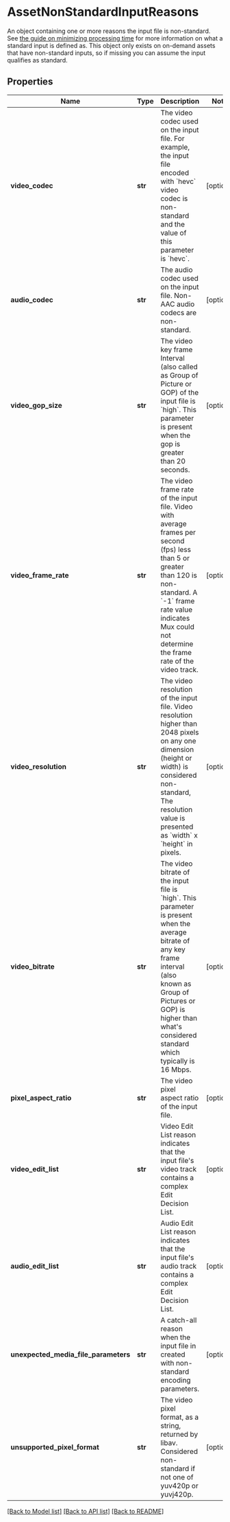 # AssetNonStandardInputReasons

An object containing one or more reasons the input file is non-standard. See [the guide on minimizing processing time](https://docs.mux.com/guides/minimize-processing-time) for more information on what a standard input is defined as. This object only exists on on-demand assets that have non-standard inputs, so if missing you can assume the input qualifies as standard.
## Properties
Name | Type | Description | Notes
------------ | ------------- | ------------- | -------------
**video_codec** | **str** | The video codec used on the input file. For example, the input file encoded with &#x60;hevc&#x60; video codec is non-standard and the value of this parameter is &#x60;hevc&#x60;. | [optional]
**audio_codec** | **str** | The audio codec used on the input file. Non-AAC audio codecs are non-standard. | [optional]
**video_gop_size** | **str** | The video key frame Interval (also called as Group of Picture or GOP) of the input file is &#x60;high&#x60;. This parameter is present when the gop is greater than 20 seconds. | [optional]
**video_frame_rate** | **str** | The video frame rate of the input file. Video with average frames per second (fps) less than 5 or greater than 120 is non-standard. A &#x60;-1&#x60; frame rate value indicates Mux could not determine the frame rate of the video track. | [optional]
**video_resolution** | **str** | The video resolution of the input file. Video resolution higher than 2048 pixels on any one dimension (height or width) is considered non-standard, The resolution value is presented as &#x60;width&#x60; x &#x60;height&#x60; in pixels. | [optional]
**video_bitrate** | **str** | The video bitrate of the input file is &#x60;high&#x60;. This parameter is present when the average bitrate of any key frame interval (also known as Group of Pictures or GOP) is higher than what&#39;s considered standard which typically is 16 Mbps. | [optional]
**pixel_aspect_ratio** | **str** | The video pixel aspect ratio of the input file. | [optional]
**video_edit_list** | **str** | Video Edit List reason indicates that the input file&#39;s video track contains a complex Edit Decision List. | [optional]
**audio_edit_list** | **str** | Audio Edit List reason indicates that the input file&#39;s audio track contains a complex Edit Decision List. | [optional]
**unexpected_media_file_parameters** | **str** | A catch-all reason when the input file in created with non-standard encoding parameters. | [optional]
**unsupported_pixel_format** | **str** | The video pixel format, as a string, returned by libav. Considered non-standard if not one of yuv420p or yuvj420p. | [optional]

[[Back to Model list]](../README.md#documentation-for-models) [[Back to API list]](../README.md#documentation-for-api-endpoints) [[Back to README]](../README.md)


